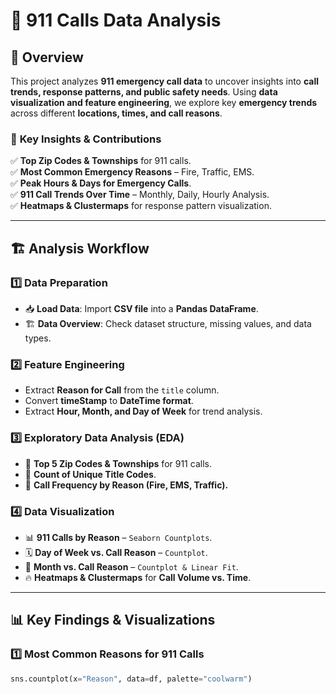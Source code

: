# 🚨 911 Calls Data Analysis

## 📌 Overview
This project analyzes **911 emergency call data** to uncover insights into **call trends, response patterns, and public safety needs**. Using **data visualization and feature engineering**, we explore key **emergency trends** across different **locations, times, and call reasons**.

### 🔹 **Key Insights & Contributions**
✅ **Top Zip Codes & Townships** for 911 calls.  
✅ **Most Common Emergency Reasons** – Fire, Traffic, EMS.  
✅ **Peak Hours & Days for Emergency Calls**.  
✅ **911 Call Trends Over Time** – Monthly, Daily, Hourly Analysis.  
✅ **Heatmaps & Clustermaps** for response pattern visualization.  

---

## 🏗 **Analysis Workflow**

### **1️⃣ Data Preparation**
- 📥 **Load Data**: Import **CSV file** into a **Pandas DataFrame**.
- 🏗 **Data Overview**: Check dataset structure, missing values, and data types.

### **2️⃣ Feature Engineering**
- Extract **Reason for Call** from the `title` column.
- Convert **timeStamp** to **DateTime format**.
- Extract **Hour, Month, and Day of Week** for trend analysis.

### **3️⃣ Exploratory Data Analysis (EDA)**
- 📌 **Top 5 Zip Codes & Townships** for 911 calls.
- 📌 **Count of Unique Title Codes**.
- 📌 **Call Frequency by Reason (Fire, EMS, Traffic).**

### **4️⃣ Data Visualization**
- 📊 **911 Calls by Reason** – `Seaborn Countplots`.
- 🗓 **Day of Week vs. Call Reason** – `Countplot`.
- 📆 **Month vs. Call Reason** – `Countplot & Linear Fit`.
- 🔥 **Heatmaps & Clustermaps** for **Call Volume vs. Time**.

---

## 📊 **Key Findings & Visualizations**

### **1️⃣ Most Common Reasons for 911 Calls**
```python
sns.countplot(x="Reason", data=df, palette="coolwarm")

